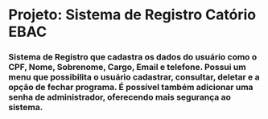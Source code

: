 <h1>Projeto: Sistema de Registro Catório EBAC </h1>
<h3>Sistema de Registro que cadastra os dados do usuário como o CPF, Nome, Sobrenome, Cargo, Email e telefone. Possui um menu que possibilita o usuário cadastrar, consultar, deletar e a opção de fechar programa. É possível também adicionar uma senha de administrador, oferecendo mais segurança ao sistema.</h3>
